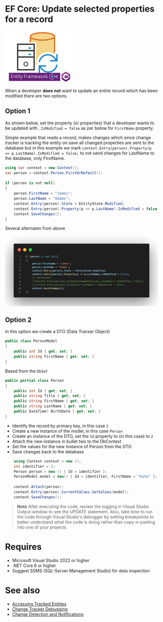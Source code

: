 ﻿# EF Core: Update selected properties for a record

![Data Updates](assets/DataUpdates.png)

When a developer **does not** want to update an entire record which has been modified there are two options.

## Option 1

As shown below, set the property (or properties) that a developer wants to be updated with `.IsModified = false` as per below for `FirstName` property.

Simple example that reads a record, makes changes which since change tracker is tracking the entity on save all changed properties are sent to the database but in this example we mark `context.Entry(person).Property(p => p.LastName).IsModified = false;` to not send changes for LastName to the database, only FirstName.


```csharp
using var context = new Context();
var person = context.Person.FirstOrDefault();

if (person is not null)
{
    person.FirstName = "James";
    person.LastName = "Adams";
    context.Entry(person).State = EntityState.Modified;
    context.Entry(person).Property(p => p.LastName).IsModified = false;
    context.SaveChanges();
}
```

Several alternates from above

![Alternates](assets/alternates.png)


## Option 2

In this option we create a DTO (Data Transer Object)

```csharp
public class PersonModel
{
    public int Id { get; set; }
    public string FirstName { get; set; }
}
```

Based from the `DbSet`

```csharp
public partial class Person
{
    public int Id { get; set; }
    public string Title { get; set; }
    public string FirstName { get; set; }
    public string LastName { get; set; }
    public DateTime? BirthDate { get; set; }
}
```

- Identify the record by primary key, in this case `2`
- Create a new instance of the model, in this case `Person`
- Create an instance of the DTO, set the `Id` property to (in this case) to `2`
- Attach the new instance in bullet two to the DbContext
- Set the values for the new instance of Person from the DTO
- Save changes back to the database

```csharp
    using Context context = new ();
    int identifier = 2;
    Person person = new () { Id = identifier };
    PersonModel model = new() { Id = identifier, FirstName = "Kate" };

    context.Attach(person);
    context.Entry(person).CurrentValues.SetValues(model);
    context.SaveChanges();
```


> **Note**
> After executing the code, review the logging in Visual Studio Output window to see the UPDATE statement. Also, take time to run the code through Visual Studio's debugger by setting breakpoints to better understand what the code is doing rather than copy-n-pasting into one of your projects.

# Requires

- Microsoft Visual Studio 2022 or higher
- .NET Core 6 or higher
- Suggest SSMS (SQL-Server Management Studio) for data inspection

# See also

- [Accessing Tracked Entities](https://learn.microsoft.com/en-us/ef/core/change-tracking/entity-entries)
- [Change Tracker Debugging](https://learn.microsoft.com/en-us/ef/core/change-tracking/debug-views)
- [Change Detection and Notifications](https://learn.microsoft.com/en-us/ef/core/change-tracking/change-detection)

